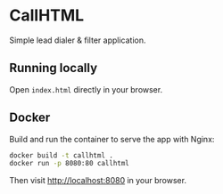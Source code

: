 # CallHTML

Simple lead dialer & filter application.

## Running locally

Open `index.html` directly in your browser.

## Docker

Build and run the container to serve the app with Nginx:

```sh
docker build -t callhtml .
docker run -p 8080:80 callhtml
```

Then visit [http://localhost:8080](http://localhost:8080) in your browser.
